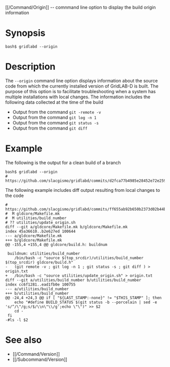 [[/Command/Origin]] -- comnmand line option to display the build origin information

# Synopsis

~~~
bash$ gridlabd --origin
~~~

# Description

The `--origin` command line option displays information about the source code from which the currently installed version of GridLAB-D is built.  The purpose of this option is to facilitate troubleshooting when a system has multiple installations with local changes. The information includes the following data collected at the time of the build
- Output from the command `git -remote -v`
- Output from the command `git log -n 1`
- Output from the command `git status -s`
- Output from the command `git diff`

# Example

The following is the output for a clean build of a branch
~~~
bash$ gridlabd --origin
# https://github.com/slacgismo/gridlabd/commits/d2fca77b4985e28452e72e259ce6bf77d2d454b1

~~~

The following example includes diff output resulting from local changes to the code
~~~
# https://github.com/slacgismo/gridlabd/commits/ff655ab92b650b2373d02b44bf884334d40faf06
#  M gldcore/Makefile.mk
#  M utilities/build_number
# ?? utilities/update_origin.sh
diff --git a/gldcore/Makefile.mk b/gldcore/Makefile.mk
index 45a36610..b2e627ed 100644
--- a/gldcore/Makefile.mk
+++ b/gldcore/Makefile.mk
@@ -155,4 +155,4 @@ gldcore/build.h: buildnum
 
 buildnum: utilities/build_number
 	/bin/bash -c "source $(top_srcdir)/utilities/build_number $(top_srcdir) gldcore/build.h"
-	(git remote -v ; git log -n 1 ; git status -s ; git diff ) > origin.txt
+	/bin/bash -c "source utilities/update_origin.sh" > origin.txt
diff --git a/utilities/build_number b/utilities/build_number
index cc6f1281..ead1fb0e 100755
--- a/utilities/build_number
+++ b/utilities/build_number
@@ -24,4 +24,3 @@ if [ "${LAST_STAMP:-none}" != "$THIS_STAMP" ]; then
 	echo "#define BUILD_STATUS $(git status -b --porcelain | sed -e 's/^/\"/g;s/$/\\n\"\\/g';echo \"\")" >> $2
 	cd -
 fi
-#ls -l $2
~~~

# See also

* [[/Command/Version]]
* [[/Subcommand/Version]]
